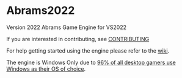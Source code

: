# Abrams2022

Version 2022 Abrams Game Engine for VS2022

If you are interested in contributing, see [CONTRIBUTING](https://github.com/cugone/Abrams2022/blob/master/CONTRIBUTING.md)

For help getting started using the engine please refer to the [wiki](https://github.com/cugone/Abrams2022/wiki).

The engine is Windows Only due to [96% of all desktop gamers use Windows as their OS of choice](https://store.steampowered.com/hwsurvey/Steam-Hardware-Software-Survey-Welcome-to-Steam).